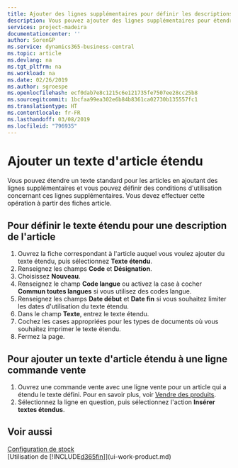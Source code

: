 ```yaml
---
title: Ajouter des lignes supplémentaires pour définir les descriptions d'article étendues | Microsoft Docs
description: Vous pouvez ajouter des lignes supplémentaires pour étendre le texte standard qui décrit un article.
services: project-madeira
documentationcenter: ''
author: SorenGP
ms.service: dynamics365-business-central
ms.topic: article
ms.devlang: na
ms.tgt_pltfrm: na
ms.workload: na
ms.date: 02/26/2019
ms.author: sgroespe
ms.openlocfilehash: ecf0dab7e8c1215c6e121735fe7507ee28cc25b8
ms.sourcegitcommit: 1bcfaa99ea302e6b84b8361ca02730b135557fc1
ms.translationtype: HT
ms.contentlocale: fr-FR
ms.lasthandoff: 03/08/2019
ms.locfileid: "796935"
---
```

# <a name="add-extended-item-text"></a>Ajouter un texte d'article étendu
Vous pouvez étendre un texte standard pour les articles en ajoutant des lignes supplémentaires et vous pouvez définir des conditions d'utilisation concernant ces lignes supplémentaires. Vous devez effectuer cette opération à partir des fiches article.

## <a name="to-define-extended-text-for-an-item-description"></a>Pour définir le texte étendu pour une description de l'article
1. Ouvrez la fiche correspondant à l'article auquel vous voulez ajouter du texte étendu, puis sélectionnez **Texte étendu**.
2. Renseignez les champs **Code** et **Désignation**.
3. Choisissez **Nouveau**.
4. Renseignez le champ **Code langue** ou activez la case à cocher **Commun toutes langues** si vous utilisez des codes langue.
5. Renseignez les champs **Date début** et **Date fin** si vous souhaitez limiter les dates d'utilisation du texte étendu.
6. Dans le champ **Texte**, entrez le texte étendu.
7. Cochez les cases appropriées pour les types de documents où vous souhaitez imprimer le texte étendu.
8. Fermez la page.

## <a name="to-add-an-extended-item-text-on-a-sales-order-line"></a>Pour ajouter un texte d'article étendu à une ligne commande vente
1. Ouvrez une commande vente avec une ligne vente pour un article qui a étendu le texte défini. Pour en savoir plus, voir [Vendre des produits](sales-how-sell-products.md).
2. Sélectionnez la ligne en question, puis sélectionnez l'action **Insérer textes étendus**.

## <a name="see-also"></a>Voir aussi
[Configuration de stock](inventory-setup-inventory.md)  
[Utilisation de [!INCLUDE[d365fin](includes/d365fin_md.md)]](ui-work-product.md)
